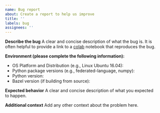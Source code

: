 ```yaml
---
name: Bug report
about: Create a report to help us improve
title: ''
labels: bug
assignees: ''
---
```


**Describe the bug**
A clear and concise description of what the bug is. It is often helpful to
provide a link to a [colab](https://colab.research.google.com/) notebook that
reproduces the bug.

**Environment (please complete the following information):**
* OS Platform and Distribution (e.g., Linux Ubuntu 16.04):
* Python package versions (e.g., federated-language, numpy):
* Python version:
* Bazel version (if building from source):

**Expected behavior**
A clear and concise description of what you expected to happen.

**Additional context**
Add any other context about the problem here.
